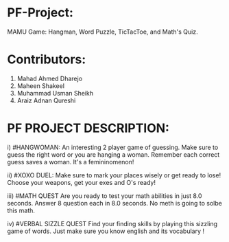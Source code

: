# PF-Project:
MAMU Game: Hangman, Word Puzzle, TicTacToe, and Math's Quiz.

# Contributors:
1) Mahad Ahmed Dharejo
2) Maheen Shakeel
3) Muhammad Usman Sheikh 
4) Araiz Adnan Qureshi
   
# PF PROJECT DESCRIPTION:

 i) #HANGWOMAN:
 An interesting 2 player game of guessing. Make sure to guess the right word or you are hanging a woman. Remember each correct guess saves a woman. It's a femininomenon!

 ii) #XOXO DUEL:
 Make sure to mark your places wisely or get ready to lose! Choose your weapons, get your exes and O's ready!

 iii) #MATH QUEST
 Are you ready to test your math abilities in just 8.0 seconds. Answer 8 question each in 8.0 seconds. No meth is going to solbe this math. 

 iv) #VERBAL SIZZLE QUEST
 Find your finding skills by playing this sizzling game of words. Just make sure you know english and its vocabulary !
 
